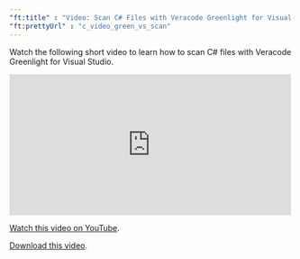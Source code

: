 ```yaml
---
"ft:title" : "Video: Scan C# Files with Veracode Greenlight for Visual Studio"
"ft:prettyUrl" : "c_video_green_vs_scan"
---
```

Watch the following short video to learn how to scan C\# files with Veracode Greenlight for Visual Studio.

<iframe width="500" height="250" src="https://www.youtube.com/embed/O6UzoshxwhI"
title="Scan C# Files with Veracode Greenlight for Visual Studio" frameborder="0" allow="accelerometer;
autoplay; clipboard-write; encrypted-media; gyroscope; picture-in-picture"
allowfullscreen></iframe>

[Watch this video on YouTube](https://www.youtube.com/embed/O6UzoshxwhI).

[Download this video](https://d3pn0dtbjseokt.cloudfront.net/Greenlight_for_VS_Scan.mp4).
